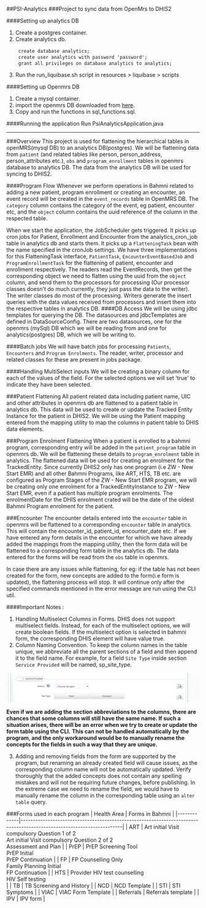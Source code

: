 ##PSI-Analytics
###Project to sync data from OpenMrs to DHIS2

####Setting up analytics DB

1. Create a postgres container.
2. Create analytics db. 
   ~~~
    create database analytics;
    create user analytics with password 'password';
    grant all privileges on database analytics to analytics;
   ~~~
3. Run the run_liquibase.sh script in resources > liquibase > scripts

####Setting up Openmrs DB
1. Create a mysql container.
2. import the openmrs DB downloaded from [here](http://206.189.138.201/psi_openmrs.sql.gz). 
3. Copy and run the functions in sql_functions.sql.

####Running the application
Run PsiAnalyticsApplication.java

---

###Overview
This project is used for flattening the hierarchical tables in openMRS(mysql DB) to an analytics DB(postgres).
 We will be flattening data from `patient` (and related tables like person, person_address, person_attributes etc.),
`obs` and `program_enrollment` tables in openmrs database to analytics DB. The data from the analytics DB will be used for syncing to DHIS2.


####Program Flow
Whenever we perform operations in Bahmni related to adding a new patient, program enrollment or creating an encounter,
an event record will be created in the `event_records` table in OpenMRS DB. The `category` column contains the category of the event, 
eg patient, encounter etc, and the `object` column contains the uuid reference of the column in the respected table. 

When we start the application, the JobScheduler gets triggered. It picks up cron jobs for Patient, Enrollment and Encounter from the analytics_cron_job table in analytics db and starts them.
It picks up a `FlatteningTask` bean with the name specified in the cronJob settings. We have three implementations for this FlatteningTask interface, `PatientTask`, `EncounterEventBasedJob` and `ProgramEnrollmentTask` for the flattening of patient, encounter and enrollment respectively.
The readers read the EventRecords, then get the corresponding object we need to flatten using the uuid from the `object` column, and send them to
the processors for processing (Our processor classes doesn't do much currently, they just pass the data to the writer). The writer classes do most 
of the processing. Writers generate the insert queries with the data values received from processors and insert them into the respective tables in analytics DB.
####DB Access
We will be using jdbc templates for querying the DB. The datasources and jdbcTemplates are defined in DataSourceConfig.
There are two datasources, one for the openmrs (mySql) DB which we will be reading from and one for analytics(postgres) DB,
which we will be writing to.

####Batch jobs
We will have batch jobs for processing `Patients`, `Encounters` and `Program Enrolments`. The reader, writer, processor and related classes for these are present in jobs package.

 ####Handling MultiSelect inputs
 We will be creating a binary column for each of the values of the field. For the selected options we will set 'true' to 
indicate they have been selected.
 
###Patient Flattening
All patient related data including patient name, UIC and other attributes in openmrs db are flattened to a patient table in analytics db. This data will be used to create or update the Tracked Entity Instance for the patient in DHIS2.
We will be using the Patient mapping entered from the mapping utility to map the columns in patient table to DHIS data elements.

###Program Enrolment Flattening
When a patient is enrolled to a bahmni program, corresponding entry will be added in the `patient_program` table in openmrs db. We will be flattening these details to `program_enrolment` table in analytics.
The flattened data will be used for creating an enrolment for the TrackedEntity. Since currently DHIS2 only has one program (i.e ZW - New Start EMR) and all other Bahmni Programs, like ART, HTS, TB etc. are configured as Program Stages of the ZW - New Start EMR program,
we will be creating only one enrolment for a TrackedEntityInstance to  ZW - New Start EMR, even if a patient has multiple program enrolments. The enrolmentDate for the DHIS enrolment crated will be the date of the oldest Bahmni Program enrolment for the patient.

###Encounter
The encounter details entered into the `encounter` table in openmrs will be flattened to a corresponding `encounter` table in analytics. This will contain the encounter_id, patient_id, encounter_date etc.
If we have entered any form details in the encounter for which we have already added the mappings from the mapping utility, then the form data will be flattened to a corresponding form table in the analytics db. 
The data entered for the forms will be read from the `obs` table in openmrs.

In case there are any issues while flattening, for eg: if the table has not been created for the form, new concepts are added to the form(i.e form is updated), the flattening process will stop. It will continue only after the specified commands mentioned in the error message are run using the CLI util.

 ####Important Notes :
 1. Handling Multiselect Columns in Forms.
    DHIS does not support multiselect fields. Instead, for each of the multiselect options, we will create boolean fields. If the multiselect option is selected in bahmni form, the corresponding DHIS element will have value true.
 2. Column Naming Convention.
    To keep the column names in the table unique, we abbreviate all the parent sections of a field and then append it to the field name. For example, for a field `Site Type` inside section `Service Provided` will be named, sp_site_type.
 
   ![img.png](readmeImages/img.png) 
 
**Even if we are adding the section abbreviations to the columns, there are chances that some columns will still have the same name. If such a situation arises, there will be an error when we try to create or update the form table using the CLI.**
**This can not be handled automatically by the program, and the only workaround would be to manually rename the concepts for the fields in such a way that they are unique.**
 
 3. Adding and removing fields from the form are supported by the program, but renaming an already created field will cause issues, as the corresponding column name will not be automatically updated.
    Verify thoroughly that the added concepts does not contain any spelling mistakes and will not be requiring future changes, before publishing. In the extreme case we need to rename the field, we would have to manually rename the column in the corresponding table using an `alter table` query.

###Forms used in each program
| Health Area | Forms in Bahmni                                                                                                       |
|-------------|-----------------------------------------------------------------------------------------------------------------------|
| ART         | Art initial Visit compulsory Question 1 of 2<br> Art initial Visit compulsory Question 2 of 2<br> Assessment and Plan |
| PrEP        | PrEP Screening Tool<br> PrEP Initial<br> PrEP Continuation                                                            |
| FP          | FP Counselling Only<br> Family Planning Initial<br> FP Continuation                                                   |
| HTS         | Provider HIV test counselling<br> HIV Self testing<br>                                                                |
| TB          | TB Screening and History                                                                                              |
| NCD         | NCD Template                                                                                                          |
| STI         | STI Symptoms                                                                                                          |
| VIAC        | VIAC Form Template                                                                                                    |
| Referrals   | Referrals template                                                                                                    |
| IPV         | IPV form                                                                                                              |
